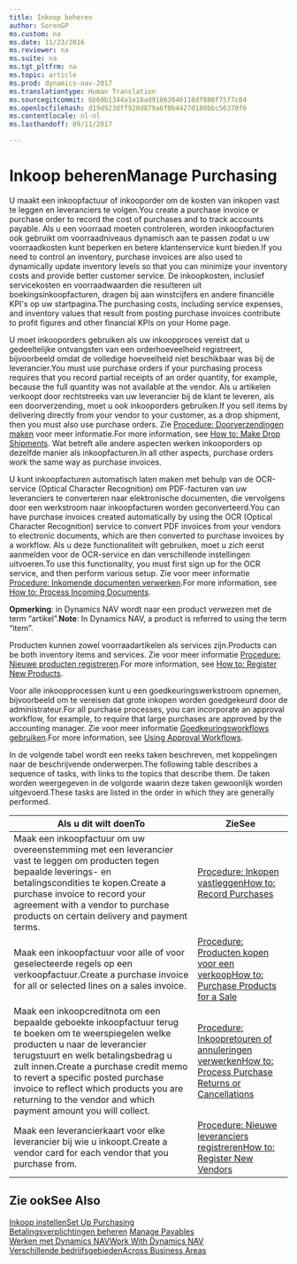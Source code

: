 ```yaml
---
title: Inkoop beheren
author: SorenGP
ms.custom: na
ms.date: 11/23/2016
ms.reviewer: na
ms.suite: na
ms.tgt_pltfrm: na
ms.topic: article
ms.prod: dynamics-nav-2017
ms.translationtype: Human Translation
ms.sourcegitcommit: 6b60b1344a1e18ad91863046110df880f75f7c04
ms.openlocfilehash: d19d923dff920d879a6f0b4427d180bbc56370f6
ms.contentlocale: nl-nl
ms.lasthandoff: 09/11/2017

---
```


# <a name="manage-purchasing"></a><span data-ttu-id="99414-102">Inkoop beheren</span><span class="sxs-lookup"><span data-stu-id="99414-102">Manage Purchasing</span></span>
<span data-ttu-id="99414-103">U maakt een inkoopfactuur of inkooporder om de kosten van inkopen vast te leggen en leveranciers te volgen.</span><span class="sxs-lookup"><span data-stu-id="99414-103">You create a purchase invoice or purchase order to record the cost of purchases and to track accounts payable.</span></span> <span data-ttu-id="99414-104">Als u een voorraad moeten controleren, worden inkoopfacturen ook gebruikt om voorraadniveaus dynamisch aan te passen zodat u uw voorraadkosten kunt beperken en betere klantenservice kunt bieden.</span><span class="sxs-lookup"><span data-stu-id="99414-104">If you need to control an inventory, purchase invoices are also used to dynamically update inventory levels so that you can minimize your inventory costs and provide better customer service.</span></span> <span data-ttu-id="99414-105">De inkoopkosten, inclusief servicekosten en voorraadwaarden die resulteren uit boekingsinkoopfacturen, dragen bij aan winstcijfers en andere financiële KPI's op uw startpagina.</span><span class="sxs-lookup"><span data-stu-id="99414-105">The purchasing costs, including service expenses, and inventory values that result from posting purchase invoices contribute to profit figures and other financial KPIs on your Home page.</span></span>

<span data-ttu-id="99414-106">U moet inkooporders gebruiken als uw inkoopproces vereist dat u gedeeltelijke ontvangsten van een orderhoeveelheid registreert, bijvoorbeeld omdat de volledige hoeveelheid niet beschikbaar was bij de leverancier.</span><span class="sxs-lookup"><span data-stu-id="99414-106">You must use purchase orders if your purchasing process requires that you record partial receipts of an order quantity, for example, because the full quantity was not available at the vendor.</span></span> <span data-ttu-id="99414-107">Als u artikelen verkoopt door rechtstreeks van uw leverancier bij de klant te leveren, als een doorverzending, moet u ook inkooporders gebruiken.</span><span class="sxs-lookup"><span data-stu-id="99414-107">If you sell items by delivering directly from your vendor to your customer, as a drop shipment, then you must also use purchase orders.</span></span> <span data-ttu-id="99414-108">Zie [Procedure: Doorverzendingen maken](sales-how-drop-shipment.md) voor meer informatie.</span><span class="sxs-lookup"><span data-stu-id="99414-108">For more information, see [How to: Make Drop Shipments](sales-how-drop-shipment.md).</span></span> <span data-ttu-id="99414-109">Wat betreft alle andere aspecten werken inkooporders op dezelfde manier als inkoopfacturen.</span><span class="sxs-lookup"><span data-stu-id="99414-109">In all other aspects, purchase orders work the same way as purchase invoices.</span></span>

<span data-ttu-id="99414-110">U kunt inkoopfacturen automatisch laten maken met behulp van de OCR-service (Optical Character Recognition) om PDF-facturen van uw leveranciers te converteren naar elektronische documenten, die vervolgens door een werkstroom naar inkoopfacturen worden geconverteerd.</span><span class="sxs-lookup"><span data-stu-id="99414-110">You can have purchase invoices created automatically by using the OCR (Optical Character Recognition) service to convert PDF invoices from your vendors to electronic documents, which are then converted to purchase invoices by a workflow.</span></span> <span data-ttu-id="99414-111">Als u deze functionaliteit wilt gebruiken, moet u zich eerst aanmelden voor de OCR-service en dan verschillende instellingen uitvoeren.</span><span class="sxs-lookup"><span data-stu-id="99414-111">To use this functionality, you must first sign up for the OCR service, and then perform various setup.</span></span> <span data-ttu-id="99414-112">Zie voor meer informatie [Procedure: Inkomende documenten verwerken](across-process-income-documents.md).</span><span class="sxs-lookup"><span data-stu-id="99414-112">For more information, see [How to: Process Incoming Documents](across-process-income-documents.md).</span></span>      

<span data-ttu-id="99414-113">**Opmerking**: in Dynamics NAV wordt naar een product verwezen met de term “artikel”.</span><span class="sxs-lookup"><span data-stu-id="99414-113">**Note**: In Dynamics NAV, a product is referred to using the term “item”.</span></span>

<span data-ttu-id="99414-114">Producten kunnen zowel voorraadartikelen als services zijn.</span><span class="sxs-lookup"><span data-stu-id="99414-114">Products can be both inventory items and services.</span></span> <span data-ttu-id="99414-115">Zie voor meer informatie [Procedure: Nieuwe producten registreren](inventory-how-register-new-products.md).</span><span class="sxs-lookup"><span data-stu-id="99414-115">For more information, see [How to: Register New Products](inventory-how-register-new-products.md).</span></span>

<span data-ttu-id="99414-116">Voor alle inkoopprocessen kunt u een goedkeuringswerkstroom opnemen, bijvoorbeeld om te vereisen dat grote inkopen worden goedgekeurd door de administrateur.</span><span class="sxs-lookup"><span data-stu-id="99414-116">For all purchase processes, you can incorporate an approval workflow, for example, to require that large purchases are approved by the accounting manager.</span></span> <span data-ttu-id="99414-117">Zie voor meer informatie [Goedkeuringsworkflows gebruiken](across-how-use-approval-workflows.md).</span><span class="sxs-lookup"><span data-stu-id="99414-117">For more information, see [Using Approval Workflows](across-how-use-approval-workflows.md).</span></span>

<span data-ttu-id="99414-118">In de volgende tabel wordt een reeks taken beschreven, met koppelingen naar de beschrijvende onderwerpen.</span><span class="sxs-lookup"><span data-stu-id="99414-118">The following table describes a sequence of tasks, with links to the topics that describe them.</span></span> <span data-ttu-id="99414-119">De taken worden weergegeven in de volgorde waarin deze taken gewoonlijk worden uitgevoerd.</span><span class="sxs-lookup"><span data-stu-id="99414-119">These tasks are listed in the order in which they are generally performed.</span></span>


|<span data-ttu-id="99414-120">Als u dit wilt doen</span><span class="sxs-lookup"><span data-stu-id="99414-120">To</span></span> |<span data-ttu-id="99414-121">Zie</span><span class="sxs-lookup"><span data-stu-id="99414-121">See</span></span> |
|---|----|
|<span data-ttu-id="99414-122">Maak een inkoopfactuur om uw overeenstemming met een leverancier vast te leggen om producten tegen bepaalde leverings- en betalingscondities te kopen.</span><span class="sxs-lookup"><span data-stu-id="99414-122">Create a purchase invoice to record your agreement with a vendor to purchase products on certain delivery and payment terms.</span></span> |[<span data-ttu-id="99414-123">Procedure: Inkopen vastleggen</span><span class="sxs-lookup"><span data-stu-id="99414-123">How to: Record Purchases</span></span>](purchasing-how-record-purchases.md)|
|<span data-ttu-id="99414-124">Maak een inkoopfactuur voor alle of voor geselecteerde regels op een verkoopfactuur.</span><span class="sxs-lookup"><span data-stu-id="99414-124">Create a purchase invoice for all or selected lines on a sales invoice.</span></span>|[<span data-ttu-id="99414-125">Procedure: Producten kopen voor een verkoop</span><span class="sxs-lookup"><span data-stu-id="99414-125">How to: Purchase Products for a Sale</span></span>](purchasing-how-purchase-products-sale.md)|
|<span data-ttu-id="99414-126">Maak een inkoopcreditnota om een bepaalde geboekte inkoopfactuur terug te boeken om te weerspiegelen welke producten u naar de leverancier terugstuurt en welk betalingsbedrag u zult innen.</span><span class="sxs-lookup"><span data-stu-id="99414-126">Create a purchase credit memo to revert a specific posted purchase invoice to reflect which products you are returning to the vendor and which payment amount you will collect.</span></span>|[<span data-ttu-id="99414-127">Procedure: Inkoopretouren of annuleringen verwerken</span><span class="sxs-lookup"><span data-stu-id="99414-127">How to: Process Purchase Returns or Cancellations</span></span>](purchasing-how-process-purchase-returns-cancellations.md)|
|<span data-ttu-id="99414-128">Maak een leverancierkaart voor elke leverancier bij wie u inkoopt.</span><span class="sxs-lookup"><span data-stu-id="99414-128">Create a vendor card for each vendor that you purchase from.</span></span>|[<span data-ttu-id="99414-129">Procedure: Nieuwe leveranciers registreren</span><span class="sxs-lookup"><span data-stu-id="99414-129">How to: Register New Vendors</span></span>](purchasing-how-register-new-vendors.md)|

## <a name="see-also"></a><span data-ttu-id="99414-130">Zie ook</span><span class="sxs-lookup"><span data-stu-id="99414-130">See Also</span></span>
[<span data-ttu-id="99414-131">Inkoop instellen</span><span class="sxs-lookup"><span data-stu-id="99414-131">Set Up Purchasing</span></span>](purchasing-setup-purchasing.md)  
<span data-ttu-id="99414-132">[Betalingsverplichtingen beheren](payables-manage-payables.md)  </span><span class="sxs-lookup"><span data-stu-id="99414-132">[Manage Payables](payables-manage-payables.md)  </span></span>  
[<span data-ttu-id="99414-133">Werken met Dynamics NAV</span><span class="sxs-lookup"><span data-stu-id="99414-133">Work With Dynamics NAV</span></span>](ui-work-product.md)  
[<span data-ttu-id="99414-134">Verschillende bedrijfsgebieden</span><span class="sxs-lookup"><span data-stu-id="99414-134">Across Business Areas</span></span>](ui-across-business-areas.md)

